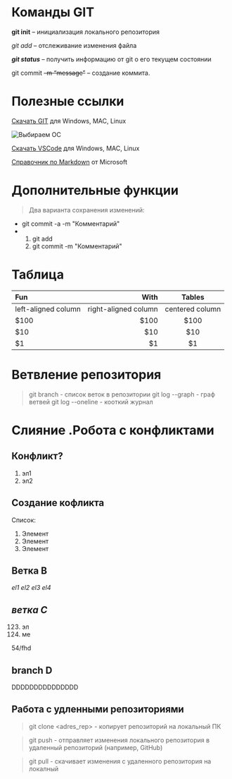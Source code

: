 # Команды  GIT

**git init** – инициализация локального репозитория

*git add* – отслеживание изменения файла

***git status*** – получить информацию от git о его текущем состоянии

git commit ~~-m “message”~~ – создание коммита.


# Полезные ссылки

 [Скачать GIT](https://git-scm.com/downloads) для Windows, MAC, Linux

 ![Выбираем ОС](/изображение.png5137)

 [Скачать VSCode](https://code.visualstudio.com/Download) для Windows, MAC, Linux

 [Справочник по Markdown](https://docs.microsoft.com/ru-ru/contribute/markdown-reference) от Microsoft


# Дополнительные функции

> Два варианта сохранения изменений:
* git commit -a -m "Комментарий"
*   1. git add <file>
    2. git commit -m  "Комментарий"

# Таблица

| Fun                  | With                 | Tables          |
| :------------------- | -------------------: |:---------------:|
| left-aligned column  | right-aligned column | centered column |
| $100                 | $100                 | $100            |
| $10                  | $10                  | $10             |
| $1                   | $1                   | $1              |



# Ветвление репозитория

> git branch - список веток в репозитории
> git log --graph - граф ветвей
> git log --oneline - кооткий журнал

# Слияние .Робота с конфликтами
## Конфликт?
1. эл1
2. эл2

## Создание кофликта
Список:
1. Элемент
2. Элемент
3. Элемент


## Ветка B
*el1*
*el2*
*el3
el4*

## *ветка С*
 123. эл
 124. ме

 54/fhd

## branch D
DDDDDDDDDDDDDDD


## Работа с удленными репозиториями

> git clone <adres_rep> - копирует репозиторий на локальный ПК

> git push - отправляет изменения локального репозитория в удаленный репозиторий (например, GitHub)

> git pull - скачивает изменения с удаленного репозитория на локалный